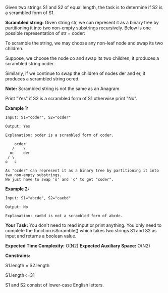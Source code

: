 Given two strings S1 and S2 of equal length, the task is to determine if S2 is a scrambled form of S1.

**Scrambled string:** Given string str, we can represent it as a binary tree by partitioning it into two non-empty substrings recursively.
Below is one possible representation of str = coder:

To scramble the string, we may choose any non-leaf node and swap its two children.

Suppose, we choose the node co and swap its two children, it produces a scrambled string ocder.

Similarly, if we continue to swap the children of nodes der and er, it produces a scrambled string ocred.

**Note:** Scrambled string is not the same as an Anagram.

Print "Yes" if S2 is a scrambled form of S1 otherwise print "No".

**Example 1:**

~~~
Input: S1="coder", S2="ocder"

Output: Yes

Explanation: ocder is a scrambled form of coder.

    ocder
   /    \
  oc    der
 / \    
o   c

As "ocder" can represent it as a binary tree by partitioning it into two non-empty substrings.
We just have to swap 'o' and 'c' to get "coder".
~~~

**Example 2:**

~~~
Input: S1="abcde", S2="caebd"

Output: No

Explanation: caebd is not a scrambled form of abcde.
~~~

**Your Task:**
You don't need to read input or print anything. You only need to complete the function isScramble() which takes two strings S1 and S2 as input and returns a boolean value.

**Expected Time Complexity:** O(N2)
**Expected Auxiliary Space:** O(N2)

**Constrains:**

S1.length = S2.length

S1.length<=31

S1 and S2 consist of lower-case English letters.
